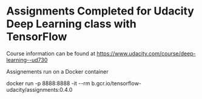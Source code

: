 Assignments Completed for Udacity Deep Learning class with TensorFlow
=====================================================================

Course information can be found at https://www.udacity.com/course/deep-learning--ud730

Assignements run on a Docker container

docker run -p 8888:8888 -it --rm b.gcr.io/tensorflow-udacity/assignments:0.4.0
